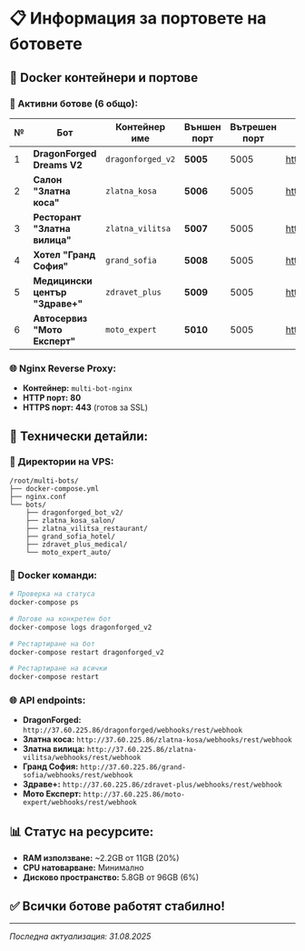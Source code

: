 # 📋 Информация за портовете на ботовете

## 🐳 Docker контейнери и портове

### 🚀 Активни ботове (6 общо):

| № | Бот | Контейнер име | Външен порт | Вътрешен порт | URL |
|---|-----|---------------|-------------|---------------|-----|
| 1 | **DragonForged Dreams V2** | `dragonforged_v2` | **5005** | 5005 | http://37.60.225.86/dragonforged/ |
| 2 | **Салон "Златна коса"** | `zlatna_kosa` | **5006** | 5005 | http://37.60.225.86/zlatna-kosa/ |
| 3 | **Ресторант "Златна вилица"** | `zlatna_vilitsa` | **5007** | 5005 | http://37.60.225.86/zlatna-vilitsa/ |
| 4 | **Хотел "Гранд София"** | `grand_sofia` | **5008** | 5005 | http://37.60.225.86/grand-sofia/ |
| 5 | **Медицински център "Здраве+"** | `zdravet_plus` | **5009** | 5005 | http://37.60.225.86/zdravet-plus/ |
| 6 | **Автосервиз "Мото Експерт"** | `moto_expert` | **5010** | 5005 | http://37.60.225.86/moto-expert/ |

### 🌐 Nginx Reverse Proxy:
- **Контейнер:** `multi-bot-nginx`
- **HTTP порт:** **80**
- **HTTPS порт:** **443** (готов за SSL)

## 🔧 Технически детайли:

### 📁 Директории на VPS:
```
/root/multi-bots/
├── docker-compose.yml
├── nginx.conf
└── bots/
    ├── dragonforged_bot_v2/
    ├── zlatna_kosa_salon/
    ├── zlatna_vilitsa_restaurant/
    ├── grand_sofia_hotel/
    ├── zdravet_plus_medical/
    └── moto_expert_auto/
```

### 🐳 Docker команди:
```bash
# Проверка на статуса
docker-compose ps

# Логове на конкретен бот
docker-compose logs dragonforged_v2

# Рестартиране на бот
docker-compose restart dragonforged_v2

# Рестартиране на всички
docker-compose restart
```

### 🌐 API endpoints:
- **DragonForged:** `http://37.60.225.86/dragonforged/webhooks/rest/webhook`
- **Златна коса:** `http://37.60.225.86/zlatna-kosa/webhooks/rest/webhook`
- **Златна вилица:** `http://37.60.225.86/zlatna-vilitsa/webhooks/rest/webhook`
- **Гранд София:** `http://37.60.225.86/grand-sofia/webhooks/rest/webhook`
- **Здраве+:** `http://37.60.225.86/zdravet-plus/webhooks/rest/webhook`
- **Мото Експерт:** `http://37.60.225.86/moto-expert/webhooks/rest/webhook`

## 📊 Статус на ресурсите:
- **RAM използване:** ~2.2GB от 11GB (20%)
- **CPU натоварване:** Минимално
- **Дисково пространство:** 5.8GB от 96GB (6%)

## ✅ Всички ботове работят стабилно!

---
*Последна актуализация: 31.08.2025*
